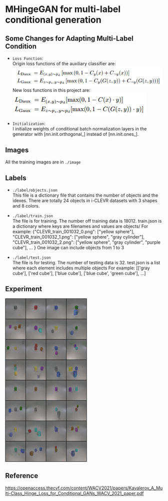 # MHingeGAN for multi-label conditional generation

## Some Changes for Adapting Multi-Label Condition

* `Loss Function`:  
Origin loss functions of the auxiliary classifier are:  
![](./plot/OldLoss.png)  
New loss functions in this project are:  
![](./plot/NewLoss.png)

* `Initialization`:  
I initialize weights of conditional batch normalization layers in the generator with [nn.init.orthogonal_] instead of [nn.init.ones_].

## Images

All the training images are in `./image`

## Labels

* `./label/objects.json`  
This file is a dictionary file that contains the number of objects and the idexes.
There are totally 24 objects in i-CLEVR datasets with 3 shapes and 8 colors.

* `./label/train.json`  
The file is for training. The number off training data is 18012.
train.json is a dictionary where keys are filenames and values are objects/
For example:
{"CLEVR_train_001032_0.png": ["yellow sphere"], 
"CLEVR_train_001032_1.png": ["yellow sphere", "gray cylinder"], 
"CLEVR_train_001032_2.png": ["yellow sphere", "gray cylinder", "purple cube"], ... }
One image can include objects from 1 to 3

* `./label/test.json`  
The file is for testing. The number of testing data is 32.
test.json is a list where each element includes multiple objects
For example:
[['gray cube'],
['red cube'],
['blue cube'],
['blue cube', 'green cube'], ...]

## Experiment

!["Result"](./plot/_SAGAN_512_Std_NoRes_247_0.81944.png)

## Reference
https://openaccess.thecvf.com/content/WACV2021/papers/Kavalerov_A_Multi-Class_Hinge_Loss_for_Conditional_GANs_WACV_2021_paper.pdf
